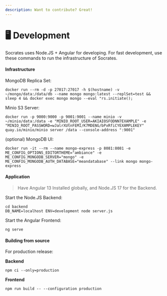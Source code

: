 ```yaml
---
description: Want to contribute? Great!
---
```


# 🖥 Development

Socrates uses Node.JS + Angular for developing. For fast development, use these commands to run the infrastructure of Socrates.

#### Infrastructure

MongoDB Replica Set:

```
docker run --rm -d -p 27017:27017 -h $(hostname) -v ~/mongo/data:/data/db --name mongo mongo:latest --replSet=test && sleep 4 && docker exec mongo mongo --eval "rs.initiate();
```

Minio S3 Server:

```
docker run -p 9000:9000 -p 9001:9001 --name minio -v ~/minio/data:/data -e "MINIO_ROOT_USER=AKIAIOSFODNN7EXAMPLE" -e "MINIO_ROOT_PASSWORD=wJalrXUtnFEMI/K7MDENG/bPxRfiCYEXAMPLEKEY" quay.io/minio/minio server /data --console-address ":9001"
```

(optional) MongoDB UI:

```
docker run -it --rm --name mongo-express -p 8081:8081 -e ME_CONFIG_OPTIONS_EDITORTHEME="ambiance" -e ME_CONFIG_MONGODB_SERVER="mongo" -e ME_CONFIG_MONGODB_AUTH_DATABASE="meandatabase" --link mongo mongo-express
```

#### Application

> Have Angular 13 Installed globally, and Node.JS 17 for the Backend.

Start the Node.JS Backend:

```
cd backend
DB_NAME=localhost ENV=development node server.js
```

Start the Angular Frontend:

```
ng serve
```

#### Building from source

For production release:

**Backend**

```
npm ci --only=production
```

**Frontend**

```
npm run build -- --configuration production
```
